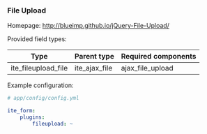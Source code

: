 ### File Upload

Homepage: http://blueimp.github.io/jQuery-File-Upload/

Provided field types:

| Type                | Parent type   | Required components |
|---------------------|---------------|---------------------|
| ite_fileupload_file | ite_ajax_file | ajax_file_upload    |

Example configuration:

```yml
# app/config/config.yml

ite_form:
    plugins:
        fileupload: ~
```